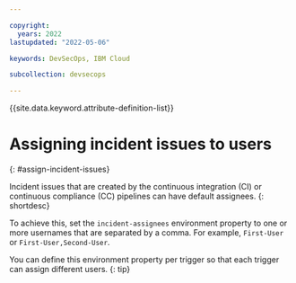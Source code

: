 ```yaml
---

copyright:
  years: 2022
lastupdated: "2022-05-06"

keywords: DevSecOps, IBM Cloud

subcollection: devsecops

---
```


{{site.data.keyword.attribute-definition-list}}

# Assigning incident issues to users
{: #assign-incident-issues}

Incident issues that are created by the continuous integration (CI) or continuous compliance (CC) pipelines can have default assignees.
{: shortdesc}

To achieve this, set the `incident-assignees` environment property to one or more usernames that are separated by a comma. For example, `First-User` or `First-User,Second-User`.



You can define this environment property per trigger so that each trigger can assign different users.
{: tip}
